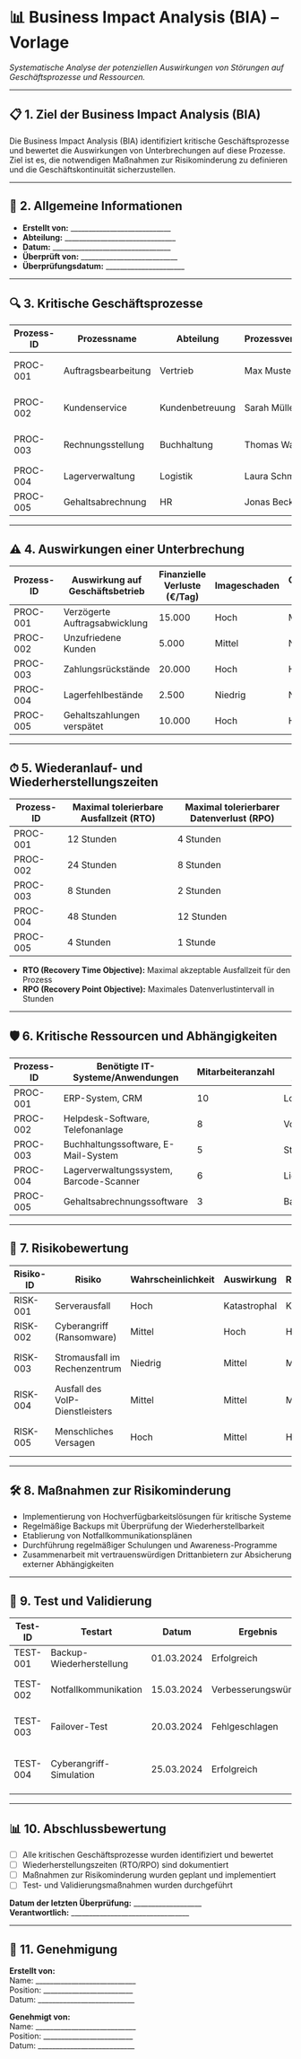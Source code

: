 # 📊 **Business Impact Analysis (BIA) – Vorlage**  

*Systematische Analyse der potenziellen Auswirkungen von Störungen auf Geschäftsprozesse und Ressourcen.*  

---

## 📋 **1. Ziel der Business Impact Analysis (BIA)**  

Die Business Impact Analysis (BIA) identifiziert kritische Geschäftsprozesse und bewertet die Auswirkungen von Unterbrechungen auf diese Prozesse. Ziel ist es, die notwendigen Maßnahmen zur Risikominderung zu definieren und die Geschäftskontinuität sicherzustellen.

---

## 📑 **2. Allgemeine Informationen**  

- **Erstellt von:** ____________________________  
- **Abteilung:** _______________________________  
- **Datum:** _________________________________  
- **Überprüft von:** ___________________________  
- **Überprüfungsdatum:** ______________________  

---

## 🔍 **3. Kritische Geschäftsprozesse**  

| **Prozess-ID** | **Prozessname**                  | **Abteilung**          | **Prozessverantwortlicher** | **Kritikalitätsstufe** | **Beschreibung**                           |  
|---------------|-----------------------------------|------------------------|----------------------------|-----------------------|-------------------------------------------|  
| PROC-001      | Auftragsbearbeitung              | Vertrieb               | Max Mustermann             | Hoch                  | Bearbeitung und Abwicklung von Bestellungen |  
| PROC-002      | Kundenservice                    | Kundenbetreuung        | Sarah Müller               | Mittel                | Unterstützung und Betreuung von Kunden     |  
| PROC-003      | Rechnungsstellung                | Buchhaltung            | Thomas Wagner              | Hoch                  | Erstellung und Versand von Rechnungen      |  
| PROC-004      | Lagerverwaltung                  | Logistik               | Laura Schmidt              | Niedrig               | Verwaltung des Lagerbestands               |  
| PROC-005      | Gehaltsabrechnung                | HR                     | Jonas Becker               | Hoch                  | Abwicklung der Gehaltszahlungen            |  

---

## ⚠️ **4. Auswirkungen einer Unterbrechung**  

| **Prozess-ID** | **Auswirkung auf Geschäftsbetrieb**        | **Finanzielle Verluste (€/Tag)** | **Imageschaden** | **Compliance-Risiko** | **Sicherheitsrisiko** |  
|---------------|--------------------------------------------|-------------------------------|-----------------|----------------------|----------------------|  
| PROC-001      | Verzögerte Auftragsabwicklung              | 15.000                        | Hoch            | Mittel               | Niedrig              |  
| PROC-002      | Unzufriedene Kunden                        | 5.000                         | Mittel          | Niedrig              | Niedrig              |  
| PROC-003      | Zahlungsrückstände                         | 20.000                        | Hoch            | Hoch                 | Niedrig              |  
| PROC-004      | Lagerfehlbestände                          | 2.500                         | Niedrig         | Niedrig              | Niedrig              |  
| PROC-005      | Gehaltszahlungen verspätet                | 10.000                        | Hoch            | Hoch                 | Mittel               |  

---

## ⏱ **5. Wiederanlauf- und Wiederherstellungszeiten**  

| **Prozess-ID** | **Maximal tolerierbare Ausfallzeit (RTO)** | **Maximal tolerierbarer Datenverlust (RPO)** |  
|---------------|--------------------------------------------|---------------------------------------------|  
| PROC-001      | 12 Stunden                                 | 4 Stunden                                   |  
| PROC-002      | 24 Stunden                                 | 8 Stunden                                   |  
| PROC-003      | 8 Stunden                                  | 2 Stunden                                   |  
| PROC-004      | 48 Stunden                                 | 12 Stunden                                  |  
| PROC-005      | 4 Stunden                                  | 1 Stunde                                    |  

- **RTO (Recovery Time Objective):** Maximal akzeptable Ausfallzeit für den Prozess  
- **RPO (Recovery Point Objective):** Maximales Datenverlustintervall in Stunden  

---

## 🛡 **6. Kritische Ressourcen und Abhängigkeiten**  

| **Prozess-ID** | **Benötigte IT-Systeme/Anwendungen**   | **Mitarbeiteranzahl** | **Externe Abhängigkeiten**                |  
|---------------|-----------------------------------------|-----------------------|------------------------------------------|  
| PROC-001      | ERP-System, CRM                         | 10                    | Logistikdienstleister                    |  
| PROC-002      | Helpdesk-Software, Telefonanlage        | 8                     | VoIP-Anbieter                            |  
| PROC-003      | Buchhaltungssoftware, E-Mail-System     | 5                     | Steuerberater                            |  
| PROC-004      | Lagerverwaltungssystem, Barcode-Scanner | 6                     | Lieferanten                              |  
| PROC-005      | Gehaltsabrechnungssoftware              | 3                     | Bankdienstleister                        |  

---

## 🚨 **7. Risikobewertung**  

| **Risiko-ID** | **Risiko**                          | **Wahrscheinlichkeit** | **Auswirkung** | **Risikoniveau** | **Empfohlene Maßnahme**            |  
|--------------|-------------------------------------|------------------------|---------------|-----------------|------------------------------------|  
| RISK-001     | Serverausfall                      | Hoch                   | Katastrophal  | Kritisch        | Implementierung eines Failover-Systems |  
| RISK-002     | Cyberangriff (Ransomware)          | Mittel                 | Hoch          | Hoch            | Stärkung der IT-Sicherheitsmaßnahmen |  
| RISK-003     | Stromausfall im Rechenzentrum      | Niedrig                | Mittel        | Mittel          | Backup-Stromversorgung installieren  |  
| RISK-004     | Ausfall des VoIP-Dienstleisters    | Mittel                 | Mittel        | Mittel          | Backup-Kommunikationskanal einrichten |  
| RISK-005     | Menschliches Versagen              | Hoch                   | Mittel        | Hoch            | Regelmäßige Schulungen für Mitarbeitende |  

---

## 🛠 **8. Maßnahmen zur Risikominderung**  

- Implementierung von Hochverfügbarkeitslösungen für kritische Systeme  
- Regelmäßige Backups mit Überprüfung der Wiederherstellbarkeit  
- Etablierung von Notfallkommunikationsplänen  
- Durchführung regelmäßiger Schulungen und Awareness-Programme  
- Zusammenarbeit mit vertrauenswürdigen Drittanbietern zur Absicherung externer Abhängigkeiten  

---

## 📅 **9. Test und Validierung**  

| **Test-ID** | **Testart**                   | **Datum**       | **Ergebnis**       | **Verbesserungen**                       |  
|------------|-------------------------------|----------------|-------------------|------------------------------------------|  
| TEST-001   | Backup-Wiederherstellung       | 01.03.2024     | Erfolgreich       | Keine                                    |  
| TEST-002   | Notfallkommunikation           | 15.03.2024     | Verbesserungswürdig | Optimierung der Kontaktliste erforderlich |  
| TEST-003   | Failover-Test                  | 20.03.2024     | Fehlgeschlagen    | Konfiguration des Failover-Systems prüfen |  
| TEST-004   | Cyberangriff-Simulation        | 25.03.2024     | Erfolgreich       | Zusätzliche Phishing-Trainings einführen |  

---

## 📊 **10. Abschlussbewertung**  

- [ ] Alle kritischen Geschäftsprozesse wurden identifiziert und bewertet  
- [ ] Wiederherstellungszeiten (RTO/RPO) sind dokumentiert  
- [ ] Maßnahmen zur Risikominderung wurden geplant und implementiert  
- [ ] Test- und Validierungsmaßnahmen wurden durchgeführt  

**Datum der letzten Überprüfung:** ___________________  
**Verantwortlich:** _________________________________  

---

## 📝 **11. Genehmigung**  

**Erstellt von:**  
Name: ____________________________  
Position: _________________________  
Datum: ___________________________  

**Genehmigt von:**  
Name: ____________________________  
Position: _________________________  
Datum: ___________________________  